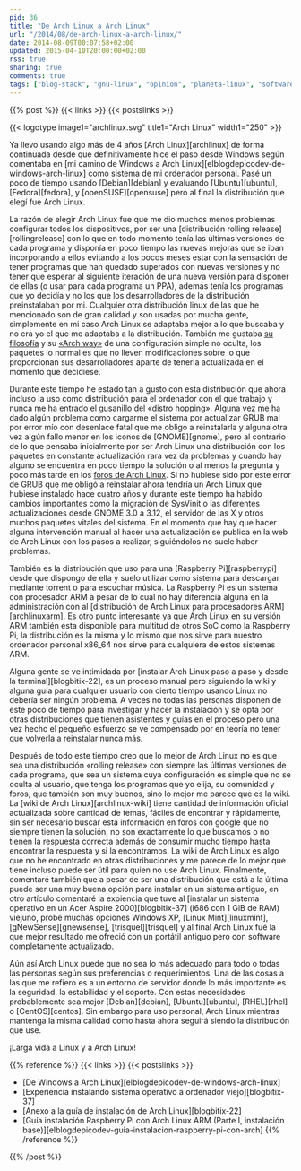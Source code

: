```yaml
---
pid: 36
title: "De Arch Linux a Arch Linux"
url: "/2014/08/de-arch-linux-a-arch-linux/"
date: 2014-08-09T00:07:58+02:00
updated: 2015-04-10T20:00:00+02:00
rss: true
sharing: true
comments: true
tags: ["blog-stack", "gnu-linux", "opinion", "planeta-linux", "software", "software-libre"]
---
```


{{% post %}}
{{< links >}}
{{< postslinks >}}

{{< logotype image1="archlinux.svg" title1="Arch Linux" width1="250" >}}

Ya llevo usando algo más de 4 años [Arch Linux][archlinux] de forma continuada desde que definitivamente hice el paso desde Windows según comentaba en [mi camino de Windows a Arch Linux][elblogdepicodev-de-windows-arch-linux] como sistema de mi ordenador personal. Pasé un poco de tiempo usando [Debian][debian] y evaluando [Ubuntu][ubuntu], [Fedora][fedora], y [openSUSE][opensuse] pero al final la distribución que elegí fue Arch Linux.

La razón de elegir Arch Linux fue que me dio muchos menos problemas configurar todos los dispositivos, por ser una [distribución rolling release][rollingrelease] con lo que en todo momento tenía las últimas versiones de cada programa y disponía en poco tiempo las nuevas mejoras que se iban incorporando a ellos evitando a los pocos meses estar con la sensación de tener programas que han quedado superados con nuevas versiones y no tener que esperar al siguiente iteración de una nueva versión para disponer de ellas (o usar para cada programa un PPA), además tenía los programas que yo decidía y no los que los desarrolladores de la distribución preinstalaban por mi. Cualquier otra distribución linux de las que he mencionado son de gran calidad y son usadas por mucha gente, simplemente en mi caso Arch Linux se adaptaba mejor a lo que buscaba y no era yo el que me adaptaba a la distribución. También me gustaba [su filosofía](https://wiki.archlinux.org/index.php/Arch_Linux) y su [«Arch way»](https://wiki.archlinux.org/index.php/The_Arch_Way) de una configuración simple no oculta, los paquetes lo normal es que no lleven modificaciones sobre lo que proporcionan sus desarrolladores aparte de tenerla actualizada en el momento que decidiese.

Durante este tiempo he estado tan a gusto con esta distribución que ahora incluso la uso como distribución para el ordenador con el que trabajo y nunca me ha entrado el gusanillo del «distro hopping». Alguna vez me ha dado algún problema como cargarme el sistema por actualizar GRUB mal por error mío con desenlace fatal que me obligo a reinstalarla y alguna otra vez algún fallo menor en los iconos de [GNOME][gnome], pero al contrario de lo que pensaba inicialmente por ser Arch Linux una distribución con los paquetes en constante actualización rara vez da problemas y cuando hay alguno se encuentra en poco tiempo la solución o al menos la pregunta y poco más tarde en los [foros de Arch Linux](https://bbs.archlinux.org/). Si no hubiese sido por este error de GRUB que me obligó a reinstalar ahora tendría un Arch Linux que hubiese instalado hace cuatro años y durante este tiempo ha habido cambios importantes como la migración de SysVinit o las diferentes actualizaciones desde GNOME 3.0 a 3.12, el servidor de las X y otros muchos paquetes vitales del sistema. En el momento que hay que hacer alguna intervención manual al hacer una actualización se publica en la web de Arch Linux con los pasos a realizar, siguiéndolos no suele haber problemas.

También es la distribución que uso para una [Raspberry Pi][raspberrypi] desde que dispongo de ella y suelo utilizar como sistema para descargar mediante torrent o para escuchar música. La Raspberry Pi es un sistema con procesador ARM a pesar de lo cual no hay diferencia alguna en la administración con al [distribución de Arch Linux para procesadores ARM][archlinuxarm]. Es otro punto interesante ya que Arch Linux en su versión ARM también esta disponible para multitud de otros SoC como la Raspberry Pi, la distribución es la misma y lo mismo que nos sirve para nuestro ordenador personal x86_64 nos sirve para cualquiera de estos sistemas ARM.

Alguna gente se ve intimidada por [instalar Arch Linux paso a paso y desde la terminal][blogbitix-22], es un proceso manual pero siguiendo la wiki y alguna guía para cualquier usuario con cierto tiempo usando Linux no debería ser ningún problema. A veces no todas las personas disponen de este poco de tiempo para investigar y hacer la instalación y se opta por otras distribuciones que tienen asistentes y guías en el proceso pero una vez hecho el pequeño esfuerzo se ve compensado por en teoría no tener que volverla a reinstalar nunca más.

Después de todo este tiempo creo que lo mejor de Arch Linux no es que sea una distribución «rolling release» con siempre las últimas versiones de cada programa, que sea un sistema cuya configuración es simple que no se oculta al usuario, que tenga los programas que yo elija, su comunidad y foros, que también son muy buenos, sino lo mejor me parece que es la wiki. La [wiki de Arch Linux][archlinux-wiki] tiene cantidad de información oficial actualizada sobre cantidad de temas, fáciles de encontrar y rápidamente, sin ser necesario buscar esta información en foros con google que no siempre tienen la solución, no son exactamente lo que buscamos o no tienen la respuesta correcta además de consumir mucho tiempo hasta encontrar la respuesta y si la encontramos. La wiki de Arch Linux es algo que no he encontrado en otras distribuciones y me parece de lo mejor que tiene incluso puede ser útil para quien no use Arch Linux. Finalmente, comentaré también que a pesar de ser una distribución que está a la última puede ser una muy buena opción para instalar en un sistema antiguo, en otro artículo comentaré la expiencia que tuve al [instalar un sistema operativo en un Acer Aspire 2000][blogbitix-37] (i686 con 1 GiB de RAM) viejuno, probé muchas opciones Windows XP, [Linux Mint][linuxmint], [gNewSense][gnewsense], [trisquel][trisquel] y al final Arch Linux fué la que mejor resultado me ofreció con un portátil antiguo pero con software completamente actualizado.

Aún así Arch Linux puede que no sea lo más adecuado para todo o todas las personas según sus preferencias o requerimientos. Una de las cosas a las que me refiero es a un entorno de servidor donde lo más importante es la seguridad, la estabilidad y el soporte. Con estas necesidades probablemente sea mejor [Debian][debian], [Ubuntu][ubuntu], [RHEL][rhel] o [CentOS][centos]. Sin embargo para uso personal, Arch Linux mientras mantenga la misma calidad como hasta ahora seguirá siendo la distribución que use.

¡Larga vida a Linux y a Arch Linux!

{{% reference %}}
{{< links >}}
{{< postslinks >}}
* [De Windows a Arch Linux][elblogdepicodev-de-windows-arch-linux]
* [Experiencia instalando sistema operativo a ordenador viejo][blogbitix-37]
* [Anexo a la guía de instalación de Arch Linux][blogbitix-22]
* [Guía instalación Raspberry Pi con Arch Linux ARM (Parte I, instalación base)][elblogdepicodev-guia-instalacion-raspberry-pi-con-arch]
{{% /reference %}}

{{% /post %}}
